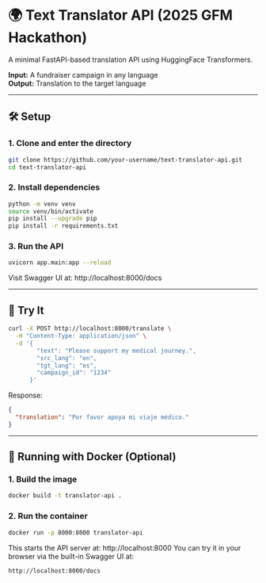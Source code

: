 # 🌍 Text Translator API (2025 GFM Hackathon)

A minimal FastAPI-based translation API using HuggingFace Transformers.

**Input:** A fundraiser campaign in any language  
**Output:** Translation to the target language

---

## 🛠 Setup

### 1. Clone and enter the directory

```bash
git clone https://github.com/your-username/text-translator-api.git
cd text-translator-api
```

### 2. Install dependencies

```bash
python -m venv venv
source venv/bin/activate
pip install --upgrade pip
pip install -r requirements.txt
```

### 3. Run the API

```bash
uvicorn app.main:app --reload
```

Visit Swagger UI at: http://localhost:8000/docs

---

## 🧪 Try It

```bash
curl -X POST http://localhost:8000/translate \
  -H "Content-Type: application/json" \
  -d '{
        "text": "Please support my medical journey.",
        "src_lang": "en",
        "tgt_lang": "es",
        "campaign_id": "1234"
      }'
```

Response:

```json
{
  "translation": "Por favor apoya mi viaje médico."
}
```

---

## 🐳 Running with Docker (Optional)

### 1. Build the image

```bash
docker build -t translator-api .
```
### 2. Run the container
```bash
docker run -p 8000:8000 translator-api
```

This starts the API server at: http://localhost:8000
You can try it in your browser via the built-in Swagger UI at:

```bash
http://localhost:8000/docs
```